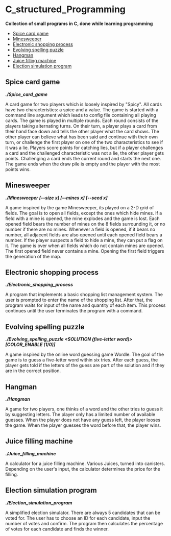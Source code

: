 # C_structured_Programming

**Collection of small programs in C, done while learning programming**
- [Spice card game](#Spice-card-game)
- [Minesweeper](#Minesweeper)
- [Electronic shopping process](#Electronic-shopping-process)
- [Evolving spelling puzzle](#Evolving-spelling-puzzle)
- [Hangman](#Hangman)
- [Juice filling machine](#Juice-filling-machine)
- [Election simulation program](#Election-simulation-program)

## Spice card game
***./Spice_card_game <config file path>***

A card game for two players which is loosely inspired by "Spicy". All cards have two characteristics:
a spice and a value. The game is started with a command line argument which leads to config file containing
all playing cards. The game is played in multiple rounds. Each round consists of the players taking 
alternating turns. On their turn, a player plays a card from their hand face down and tells the other player 
what the card shows. The other player can believe what has been said and continue with their own turn, or 
challenge the first player on one of the two characteristics to see if it was a lie. Players score points for 
catching lies, but if a player challenges a card and the challenged characteristic was not a lie, the other
player gets points. Challenging a card ends the current round and starts the next one. The game ends when the
draw pile is empty and the player with the most points wins.


## Minesweeper
***./Minesweeper [--size x] [--mines x] [--seed x]***

A game inspired by the game Minesweeper, its played on a 2-D grid of fields. The goal is to open
all fields, except the ones which hide mines. If a field with a mine is opened, the mine explodes
and the game is lost. Each opened field bears the number of mines on the 8 fields surrounding it,
or no number if there are no mines. Whenever a field is opened, if it bears no number, all adjacent
fields are also opened until each opened field bears a number. If the player suspects a field to hide 
a mine, they can put a flag on it. The game is over when all fields which do not contain mines are opened.
The first opened field never contains a mine. Opening the first field triggers the generation of the map.

## Electronic shopping process
***./Electronic_shopping_process***

A program that implements a basic shopping list management system. The user is prompted to
enter the name of the shopping list. After that, the program waits for input of the name and
quantity of each item. This process continues until the user terminates the program with a command.

## Evolving spelling puzzle
***./Evolving_spelling_puzzle <SOLUTION (five-letter word)> [COLOR_ENABLE (1/0)]***

A game inspired by the online word guessing game Wordle. The goal of the game is to guess a
five-letter word within six tries. After each guess, the player gets told if the letters  of
the guess are part of the solution and if they are in the correct position.

## Hangman
***./Hangman***

A game for two players, one thinks of a word and the other tries to guess 
it by suggesting letters. The player only has a limited number of available guesses. 
When the player does not have any guess left, the player looses the game.
When the player guesses the word before that, the player wins.

## Juice filling machine
***./Juice_filling_machine***

A calculator for a juice filling machine. Various Juices, turned into canisters. 
Depending on the user's input, the calculator determines the price for the filling.

## Election simulation program
***./Election_simulation_program***

A simplified election simulator. There are always 5 candidates that can be voted for.
The user has to choose an ID for each candidate, input the number of votes and confirm.
The program then calculates the percentage of votes for each candidate and finds the winner.
